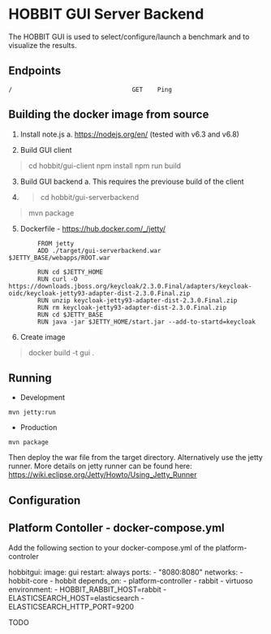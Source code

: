 # HOBBIT GUI Server Backend

The HOBBIT GUI is used to select/configure/launch a benchmark and to visualize the results. 

## Endpoints
```
/                                 GET    Ping
```


## Building the docker image from source

1. Install note.js
    a. https://nodejs.org/en/ (tested with v6.3 and v6.8)
  
2. Build GUI client
  > cd hobbit/gui-client
  > npm install
  > npm run build
  
3. Build GUI backend
    a. This requires the previouse build of the client
  4. > cd hobbit/gui-serverbackend
  > mvn package
  
  5. Dockerfile - https://hub.docker.com/_/jetty/

```
        FROM jetty
        ADD ./target/gui-serverbackend.war $JETTY_BASE/webapps/ROOT.war
        
        RUN cd $JETTY_HOME
        RUN curl -O https://downloads.jboss.org/keycloak/2.3.0.Final/adapters/keycloak-oidc/keycloak-jetty93-adapter-dist-2.3.0.Final.zip
        RUN unzip keycloak-jetty93-adapter-dist-2.3.0.Final.zip
        RUN rm keycloak-jetty93-adapter-dist-2.3.0.Final.zip
        RUN cd $JETTY_BASE
        RUN java -jar $JETTY_HOME/start.jar --add-to-startd=keycloak
```
  6. Create image
> docker build -t gui .


## Running

- Development
```
mvn jetty:run
```


- Production
```
mvn package
```
Then deploy the war file from the target directory.
Alternatively use the jetty runner.
More details on jetty runner can be found here: https://wiki.eclipse.org/Jetty/Howto/Using_Jetty_Runner

## Configuration



## Platform Contoller - docker-compose.yml
Add the following section to your docker-compose.yml of the platform-controler

  hobbitgui:
    image: gui
    restart: always
    ports:
      - "8080:8080"
    networks:
      - hobbit-core
      - hobbit
    depends_on:
      - platform-controller
      - rabbit
      - virtuoso
    environment:
      - HOBBIT_RABBIT_HOST=rabbit
      - ELASTICSEARCH_HOST=elasticsearch
      - ELASTICSEARCH_HTTP_PORT=9200



TODO
